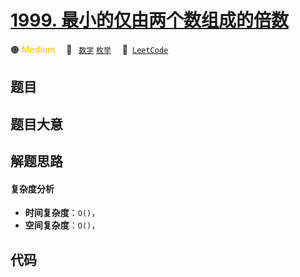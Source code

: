 # [1999. 最小的仅由两个数组成的倍数](https://leetcode.com/problems/smallest-greater-multiple-made-of-two-digits)

🟠 <font color=#ffb800>Medium</font>&emsp; 🔖&ensp; [`数学`](/outline/tag/math.md) [`枚举`](/outline/tag/enumeration.md)&emsp; 🔗&ensp;[`LeetCode`](https://leetcode.com/problems/smallest-greater-multiple-made-of-two-digits)

## 题目




## 题目大意




## 解题思路

#### 复杂度分析

- **时间复杂度**：`O()`，
- **空间复杂度**：`O()`，

## 代码

```javascript

```